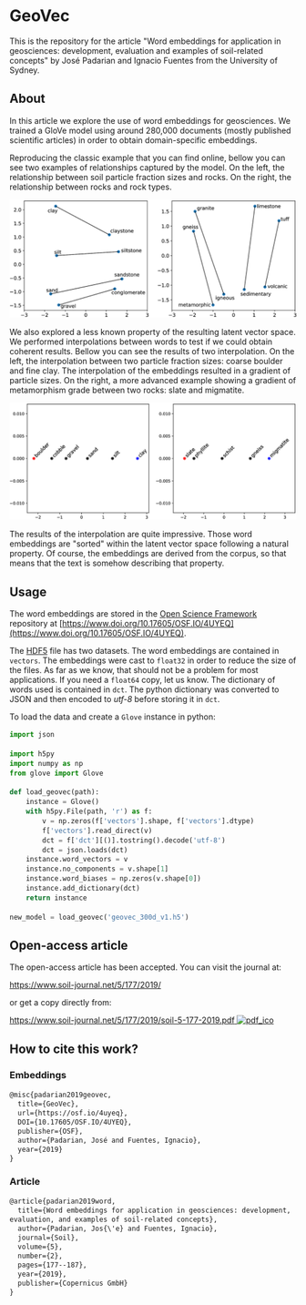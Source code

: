 # GeoVec

This is the repository for the article "Word embeddings for application in geosciences: development, evaluation and examples of soil-related concepts" by José Padarian and Ignacio Fuentes from the University of Sydney.

## About

In this article we explore the use of word embeddings for geosciences. We trained a GloVe model using around 280,000 documents (mostly published scientific articles) in order to obtain domain-specific embeddings.

Reproducing the classic example that you can find online, bellow you can see two examples of relationships captured by the model. On the left, the relationship between soil particle fraction sizes and rocks. On the right, the relationship between rocks and rock types.

![GeoVec embedding analogies](assets/imgs/analogy.png)

We also explored a less known property of the resulting latent vector space. We performed interpolations between words to test if we could obtain coherent results. Bellow you can see the results of two interpolation. On the left, the interpolation between two particle fraction sizes: coarse boulder and fine clay. The interpolation of the embeddings resulted in a gradient of particle sizes. On the right, a more advanced example showing a gradient of metamorphism grade between two rocks: slate and migmatite.

![GeoVec embedding interpolation](assets/imgs/interpolation.png)

The results of the interpolation are quite impressive. Those word embeddings are "sorted" within the latent vector space following a natural property. Of course, the embeddings are derived from the corpus, so that means that the text is somehow describing that property.

## Usage

The word embeddings are stored in the [Open Science Framework](https://osf.io/) repository at [https://www.doi.org/10.17605/OSF.IO/4UYEQ](https://www.doi.org/10.17605/OSF.IO/4UYEQ).

The [HDF5](https://en.wikipedia.org/wiki/Hierarchical_Data_Format) file has two datasets. The word embeddings are contained in `vectors`. The embeddings were cast to `float32` in order to reduce the size of the files. As far as we know, that should not be a problem for most applications. If you need a `float64` copy, let us know. The dictionary of words used is contained in `dct`. The python dictionary was converted to JSON and then encoded to _utf-8_ before storing it in `dct`.

To load the data and create a `Glove` instance in python:

```python
import json

import h5py
import numpy as np
from glove import Glove

def load_geovec(path):
    instance = Glove()
    with h5py.File(path, 'r') as f:
        v = np.zeros(f['vectors'].shape, f['vectors'].dtype)
        f['vectors'].read_direct(v)
        dct = f['dct'][()].tostring().decode('utf-8')
        dct = json.loads(dct)
    instance.word_vectors = v
    instance.no_components = v.shape[1]
    instance.word_biases = np.zeros(v.shape[0])
    instance.add_dictionary(dct)
    return instance

new_model = load_geovec('geovec_300d_v1.h5')
```

## Open-access article

The open-access article has been accepted. You can visit the journal at:

https://www.soil-journal.net/5/177/2019/

or get a copy directly from:

[https://www.soil-journal.net/5/177/2019/soil-5-177-2019.pdf ![pdf_ico](https://upload.wikimedia.org/wikipedia/commons/2/23/Icons-mini-file_acrobat.gif)](https://www.soil-discuss.net/soil-2018-44/soil-2018-44.pdf)

## How to cite this work?

### Embeddings

```
@misc{padarian2019geovec,
  title={GeoVec},
  url={https://osf.io/4uyeq},
  DOI={10.17605/OSF.IO/4UYEQ},
  publisher={OSF},
  author={Padarian, José and Fuentes, Ignacio},
  year={2019}
}
```

### Article

```
@article{padarian2019word,
  title={Word embeddings for application in geosciences: development, evaluation, and examples of soil-related concepts},
  author={Padarian, Jos{\'e} and Fuentes, Ignacio},
  journal={Soil},
  volume={5},
  number={2},
  pages={177--187},
  year={2019},
  publisher={Copernicus GmbH}
}
```
